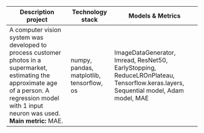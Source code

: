 | **Description project**                                                                                                                                           | **Technology stack**                          | **Models & Metrics**                                                                                               |
|-------------------------------------------------------------------------------------------------------------------------------------------------------------------|-----------------------------------------------|--------------------------------------------------------------------------------------------------------------------|
| A computer vision system was developed to process customer photos in a supermarket, estimating the approximate age of a person. A regression model with 1 input neuron was used. **Main metric:** MAE. | numpy, pandas, matplotlib, tensorflow, os      | ImageDataGenerator, Imread, ResNet50, EarlyStopping, ReduceLROnPlateau, Tensorflow.keras.layers, Sequential model, Adam model, MAE |

